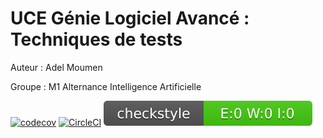 # UCE Génie Logiciel Avancé : Techniques de tests


Auteur : Adel Moumen

Groupe : M1 Alternance Intelligence Artificielle

[![codecov](https://codecov.io/gh/Adel-Moumen/ceri-m1-techniques-de-test/branch/master/graph/badge.svg?token=RFG42L0W8T)](https://codecov.io/gh/Adel-Moumen/ceri-m1-techniques-de-test)
[![CircleCI](https://dl.circleci.com/status-badge/img/gh/Adel-Moumen/ceri-m1-techniques-de-test/tree/master.svg?style=svg)](https://dl.circleci.com/status-badge/redirect/gh/Adel-Moumen/ceri-m1-techniques-de-test/tree/master)
![Checkstyle](target/site/badges/checkstyle-result.svg)
